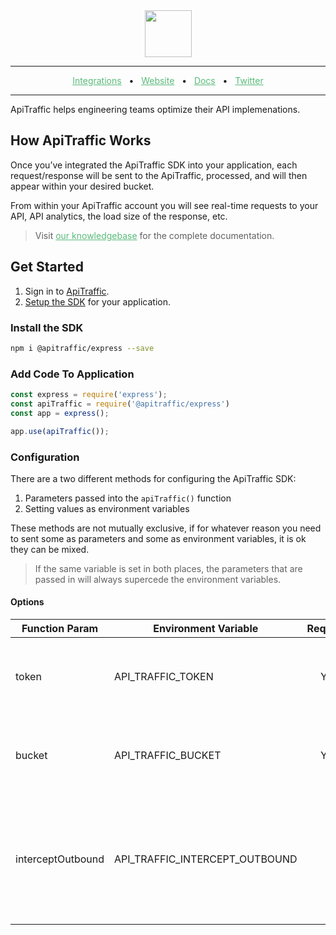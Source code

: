 <div align="center">
  <img src="https://app.apitraffic.io/assets/images/apitraffic-logo.svg" height="75"/>
</div>
<hr />
<div align="center">
    <a href="https://docs.treblle.com/en/integrations" target="_blank" style="color: #59BB7A;">Integrations</a>
    <span>&nbsp;&nbsp;•&nbsp;&nbsp;</span>
    <a href="https://apitraffic.io" target="_blank" style="color: #59BB7A;">Website</a>
    <span>&nbsp;&nbsp;•&nbsp;&nbsp;</span>
    <a href="http://docs.apitraffic.io/support/kb/categories" target="_blank" style="color: #59BB7A;">Docs</a>
    <span>&nbsp;&nbsp;•&nbsp;&nbsp;</span>
    <a href="https://twitter.com/apitraffic" target="_blank" style="color: #59BB7A;">Twitter</a>
</div>
<hr />

ApiTraffic helps engineering teams optimize their API implemenations. 

## How ApiTraffic Works

Once you’ve integrated the ApiTraffic SDK into your application, each request/response will be sent to the ApiTraffic, processed, and will then appear within your desired bucket. 

From within your ApiTraffic account you will see real-time requests to your API, API analytics, the load size of the response, etc.

> Visit <a href="http://docs.apitraffic.io/support/kb/categories" target="_blank" style="color: #59BB7A;">our knowledgebase</a> for the complete documentation.

## Get Started

1. Sign in to [ApiTraffic](https://app.apitraffic.io).
2. [Setup the SDK](#install-the-SDK) for your application.

### Install the SDK

```sh
npm i @apitraffic/express --save
```

### Add Code To Application
```js
const express = require('express');
const apiTraffic = require('@apitraffic/express')
const app = express();

app.use(apiTraffic());
```

### Configuration

There are a two different methods for configuring the ApiTraffic SDK:
1. Parameters passed into the `apiTraffic()` function
2. Setting values as environment variables

These methods are not mutually exclusive, if for whatever reason you need to sent some as parameters and some as environment variables, it is ok they can be mixed.

> If the same variable is set in both places, the parameters that are passed in will always supercede the environment variables. 

#### Options

| Function Param  | Environment Variable | Required | Type | Details |
|---|---|:---:|---|---|
| token  | API_TRAFFIC_TOKEN  | Yes  |  String  |  Ingest token provided from your ApiTraffic account.  |
| bucket  | API_TRAFFIC_BUCKET  | Yes  | String   | The bucket the data should be sent to when ingested.  |
| interceptOutbound  | API_TRAFFIC_INTERCEPT_OUTBOUND  |   |  Boolean  |  If outbound requests should be intercepted. This requires node 14 or above. (Default: true)  |


